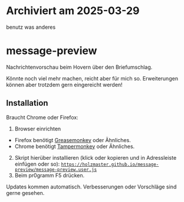 # Archiviert am 2025-03-29
benutz was anderes

# message-preview
Nachrichtenvorschau beim Hovern über den Briefumschlag.

Könnte noch viel mehr machen, reicht aber für mich so. Erweiterungen können aber trotzdem gern eingereicht werden!

## Installation
Braucht Chrome oder Firefox:
1. Browser einrichten
  - Firefox benötigt [Greasemonkey](https://addons.mozilla.org/de/firefox/addon/greasemonkey/) oder Ähnliches.
  - Chrome benötigt [Tampermonkey](https://chrome.google.com/webstore/detail/tampermonkey/dhdgffkkebhmkfjojejmpbldmpobfkfo?hl=de) oder Ähnliches.
2. Skript hierüber installieren (klick oder kopieren und in Adressleiste einfügen oder so):
  [`https://holzmaster.github.io/message-preview/message-preview.user.js`](https://holzmaster.github.io/message-preview/message-preview.user.js)
3. Beim pr0gramm F5 drücken.

Updates kommen automatisch. Verbesserungen oder Vorschläge sind gerne gesehen.
